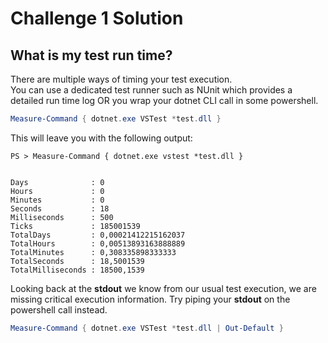 # Challenge 1 Solution

## What is my test run time?

There are multiple ways of timing your test execution.  
You can use a dedicated test runner such as NUnit which provides a detailed run time log OR you wrap your dotnet CLI call in some powershell.  
  
```powershell
Measure-Command { dotnet.exe VSTest *test.dll }
```

This will leave you with the following output:
```dos
PS > Measure-Command { dotnet.exe vstest *test.dll }


Days              : 0
Hours             : 0
Minutes           : 0
Seconds           : 18
Milliseconds      : 500
Ticks             : 185001539
TotalDays         : 0,00021412215162037
TotalHours        : 0,00513893163888889
TotalMinutes      : 0,308335898333333
TotalSeconds      : 18,5001539
TotalMilliseconds : 18500,1539
```

Looking back at the **stdout** we know from our usual test execution, we are missing critical execution information.
Try piping your **stdout** on the powershell call instead.

```powershell
Measure-Command { dotnet.exe VSTest *test.dll | Out-Default }
```